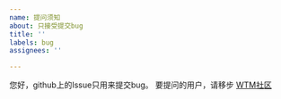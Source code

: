 ```yaml
---
name: 提问须知
about: 只接受提交bug
title: ''
labels: bug
assignees: ''

---
```


您好，github上的Issue只用来提交bug。
要提问的用户，请移步 [WTM社区](https://community.walkingtec.cn)
